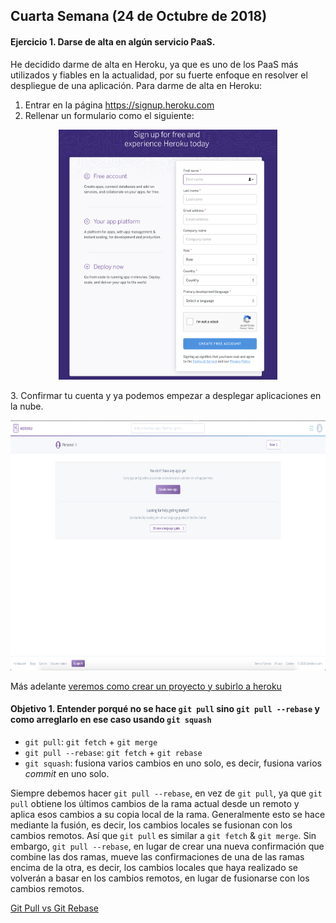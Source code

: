 ## Cuarta Semana (24 de Octubre de 2018)

#### Ejercicio 1. Darse de alta en algún servicio PaaS.

He decidido darme de alta en Heroku, ya que es uno de los PaaS más utilizados y fiables en la actualidad, por su fuerte enfoque en resolver el despliegue de una aplicación.  Para darme de alta en Heroku:

1. Entrar en la página https://signup.heroku.com
2. Rellenar un formulario como el siguiente:
<p align="center">
  <img width="350" height="400" src="images/heroku0.png">
</p>
3. Confirmar tu cuenta y ya podemos empezar a desplegar aplicaciones en la nube.
<p align="center">
  <img width="700" height="400" src="images/heroku1.png">
</p>

Más adelante [veremos como crear un proyecto y subirlo a heroku](https://www.uno-de-piera.com/heroku-servicio-de-computacion-en-la-nube/)

#### Objetivo 1. Entender porqué no se hace `git pull` sino `git pull --rebase` y como arreglarlo en ese caso usando `git squash`

- `git pull`: `git fetch` + `git merge`  
- `git pull --rebase`: `git fetch` + `git rebase`
- `git squash`: fusiona varios cambios en uno solo, es decir, fusiona varios _commit_ en uno solo.

Siempre debemos hacer `git pull --rebase`, en vez de `git pull`, ya que `git pull` obtiene los últimos cambios de la rama actual desde un remoto y aplica esos cambios a su copia local de la rama. Generalmente esto se hace mediante la fusión, es decir, los cambios locales se fusionan con los cambios remotos. Así que `git pull` es similar a `git fetch` & `git merge`. Sin embargo, `git pull --rebase`, en lugar de crear una nueva confirmación que combine las dos ramas, mueve las confirmaciones de una de las ramas encima de la otra, es decir, los cambios locales que haya realizado se volverán a basar en los cambios remotos, en lugar de fusionarse con los cambios remotos.

[Git Pull vs Git Rebase](https://stackoverflow.com/questions/36148602/git-pull-vs-git-rebase/36148752)
